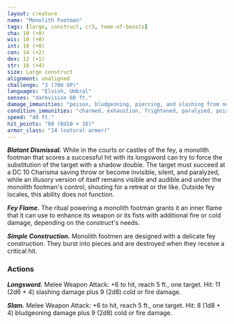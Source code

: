 ```yaml
---
layout: creature
name: "Monolith Footman"
tags: [large, construct, cr3, tome-of-beasts]
cha: 10 (+0)
wis: 10 (+0)
int: 10 (+0)
con: 14 (+2)
dex: 12 (+1)
str: 18 (+4)
size: Large construct
alignment: unaligned
challenge: "3 (700 XP)"
languages: "Elvish, Umbral"
senses: "darkvision 60 ft."
damage_immunities: "poison, bludgeoning, piercing, and slashing from nonmagical weapons that aren't adamantine"
condition_immunities: "charmed, exhaustion, frightened, paralyzed, poisoned"
speed: "40 ft."
hit_points: "60 (8d10 + 16)"
armor_class: "14 (natural armor)"
---
```


***Blatant Dismissal.*** While in the courts or castles of the fey, a monolith footman that scores a successful hit with its longsword can try to force the substitution of the target with a shadow double. The target must succeed at a DC 10 Charisma saving throw or become invisible, silent, and paralyzed, while an illusory version of itself remains visible and audible.and under the monolith footman's control, shouting for a retreat or the like. Outside fey locales, this ability does not function.

***Fey Flame.*** The ritual powering a monolith footman grants it an inner flame that it can use to enhance its weapon or its fists with additional fire or cold damage, depending on the construct's needs.

***Simple Construction.*** Monolith footmen are designed with a delicate fey construction. They burst into pieces and are destroyed when they receive a critical hit.

### Actions

***Longsword.*** Melee Weapon Attack: +6 to hit, reach 5 ft., one target. Hit: 11 (2d6 + 4) slashing damage plus 9 (2d8) cold or fire damage.

***Slam.*** Melee Weapon Attack: +6 to hit, reach 5 ft., one target. Hit: 8 (1d8 + 4) bludgeoning damage plus 9 (2d8) cold or fire damage.

